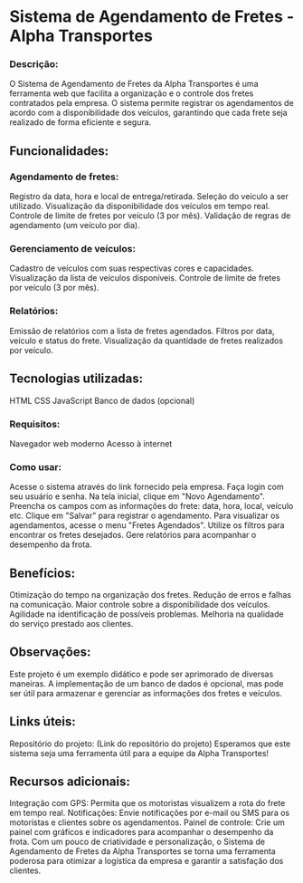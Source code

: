 
# Sistema de Agendamento de Fretes - Alpha Transportes
### Descrição:

O Sistema de Agendamento de Fretes da Alpha Transportes é uma ferramenta web que facilita a organização e o controle dos fretes contratados pela empresa. O sistema permite registrar os agendamentos de acordo com a disponibilidade dos veículos, garantindo que cada frete seja realizado de forma eficiente e segura.

## Funcionalidades:

### Agendamento de fretes:
Registro da data, hora e local de entrega/retirada.
Seleção do veículo a ser utilizado.
Visualização da disponibilidade dos veículos em tempo real.
Controle de limite de fretes por veículo (3 por mês).
Validação de regras de agendamento (um veículo por dia).
### Gerenciamento de veículos:
Cadastro de veículos com suas respectivas cores e capacidades.
Visualização da lista de veículos disponíveis.
Controle de limite de fretes por veículo (3 por mês).
### Relatórios:
Emissão de relatórios com a lista de fretes agendados.
Filtros por data, veículo e status do frete.
Visualização da quantidade de fretes realizados por veículo.
## Tecnologias utilizadas:

HTML
CSS
JavaScript
Banco de dados (opcional)
### Requisitos:

Navegador web moderno
Acesso à internet
### Como usar:

Acesse o sistema através do link fornecido pela empresa.
Faça login com seu usuário e senha.
Na tela inicial, clique em "Novo Agendamento".
Preencha os campos com as informações do frete: data, hora, local, veículo etc.
Clique em "Salvar" para registrar o agendamento.
Para visualizar os agendamentos, acesse o menu "Fretes Agendados".
Utilize os filtros para encontrar os fretes desejados.
Gere relatórios para acompanhar o desempenho da frota.
## Benefícios:

Otimização do tempo na organização dos fretes.
Redução de erros e falhas na comunicação.
Maior controle sobre a disponibilidade dos veículos.
Agilidade na identificação de possíveis problemas.
Melhoria na qualidade do serviço prestado aos clientes.
## Observações:

Este projeto é um exemplo didático e pode ser aprimorado de diversas maneiras.
A implementação de um banco de dados é opcional, mas pode ser útil para armazenar e gerenciar as informações dos fretes e veículos.
## Links úteis:

Repositório do projeto: (Link do repositório do projeto)
Esperamos que este sistema seja uma ferramenta útil para a equipe da Alpha Transportes!

## Recursos adicionais:

Integração com GPS: Permita que os motoristas visualizem a rota do frete em tempo real.
Notificações: Envie notificações por e-mail ou SMS para os motoristas e clientes sobre os agendamentos.
Painel de controle: Crie um painel com gráficos e indicadores para acompanhar o desempenho da frota.
Com um pouco de criatividade e personalização, o Sistema de Agendamento de Fretes da Alpha Transportes se torna uma ferramenta poderosa para otimizar a logística da empresa e garantir a satisfação dos clientes.
